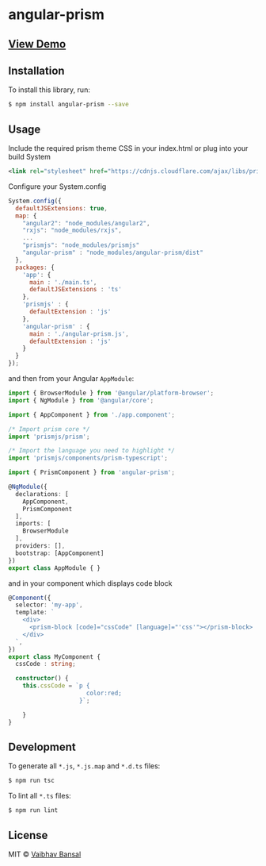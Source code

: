 # angular-prism

## [ View Demo ](https://plnkr.co/edit/5z6Keq?p=preview)

## Installation

To install this library, run:

```bash
$ npm install angular-prism --save
```

## Usage
Include the required prism theme CSS in your index.html or plug into your build System
```xml
<link rel="stylesheet" href="https://cdnjs.cloudflare.com/ajax/libs/prism/1.6.0/themes/prism-okaidia.min.css"/>
```
Configure your System.config
```javascript
System.config({
  defaultJSExtensions: true,
  map: {
    "angular2": "node_modules/angular2",
    "rxjs": "node_modules/rxjs",
    ...
    "prismjs": "node_modules/prismjs"
    "angular-prism" : "node_modules/angular-prism/dist"
  },
  packages: {        
    'app': {
      main : './main.ts',
      defaultJSExtensions : 'ts'
    },
    'prismjs' : {
      defaultExtension : 'js'
    },
    'angular-prism' : {
      main : './angular-prism.js',
      defaultExtension : 'js'
    }
  }
});
```
and then from your Angular `AppModule`:

```typescript
import { BrowserModule } from '@angular/platform-browser';
import { NgModule } from '@angular/core';

import { AppComponent } from './app.component';

/* Import prism core */
import 'prismjs/prism';

/* Import the language you need to highlight */
import 'prismjs/components/prism-typescript';

import { PrismComponent } from 'angular-prism';

@NgModule({
  declarations: [
    AppComponent,
    PrismComponent
  ],
  imports: [
    BrowserModule
  ],
  providers: [],
  bootstrap: [AppComponent]
})
export class AppModule { }
```
and in your component which displays code block
```typescript
@Component({
  selector: 'my-app',
  template: `
    <div>
      <prism-block [code]="cssCode" [language]="'css'"></prism-block>
    </div>
  `,
})
export class MyComponent {
  cssCode : string;

  constructor() {
    this.cssCode = `p {
                      color:red;
                    }`;

    }
}
```

## Development

To generate all `*.js`, `*.js.map` and `*.d.ts` files:

```bash
$ npm run tsc
```

To lint all `*.ts` files:

```bash
$ npm run lint
```

## License

MIT © [Vaibhav Bansal](mailto:vaibhavbansal1993@gmail.com)
